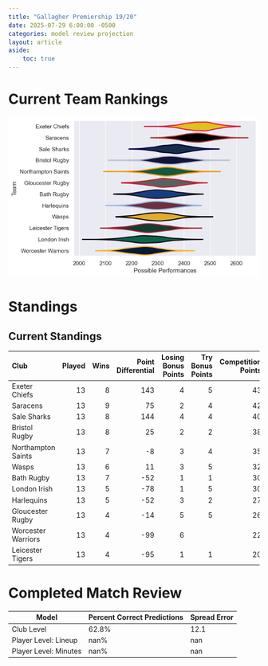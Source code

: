```yaml
---  
title: "Gallagher Premiership 19/20"  
date: 2025-07-29 6:00:00 -0500  
categories: model review projection  
layout: article  
aside:  
    toc: true  
---
```

# Current Team Rankings


![Club Rankings](plots/rankings_Gallagher_Premiership_1920.png)
# Standings

## Current Standings


| Club               |   Played |   Wins |   Point Differential |   Losing Bonus Points |   Try Bonus Points |   Competition Points |
|:-------------------|---------:|-------:|---------------------:|----------------------:|-------------------:|---------------------:|
| Exeter Chiefs      |       13 |      8 |                  143 |                     4 |                  5 |                   43 |
| Saracens           |       13 |      9 |                   75 |                     2 |                  4 |                   42 |
| Sale Sharks        |       13 |      8 |                  144 |                     4 |                  4 |                   40 |
| Bristol Rugby      |       13 |      8 |                   25 |                     2 |                  2 |                   38 |
| Northampton Saints |       13 |      7 |                   -8 |                     3 |                  4 |                   35 |
| Wasps              |       13 |      6 |                   11 |                     3 |                  5 |                   32 |
| Bath Rugby         |       13 |      7 |                  -52 |                     1 |                  1 |                   30 |
| London Irish       |       13 |      5 |                  -78 |                     1 |                  5 |                   30 |
| Harlequins         |       13 |      5 |                  -52 |                     3 |                  2 |                   27 |
| Gloucester Rugby   |       13 |      4 |                  -14 |                     5 |                  5 |                   26 |
| Worcester Warriors |       13 |      4 |                  -99 |                     6 |                    |                   22 |
| Leicester Tigers   |       13 |      4 |                  -95 |                     1 |                  1 |                   20 |



# Completed Match Review


| Model | Percent Correct Predictions | Spread Error |
| ------ | ------ | ------ |
| Club Level | 62.8% | 12.1 |
| Player Level: Lineup | nan% | nan |
| Player Level: Minutes | nan% | nan |

